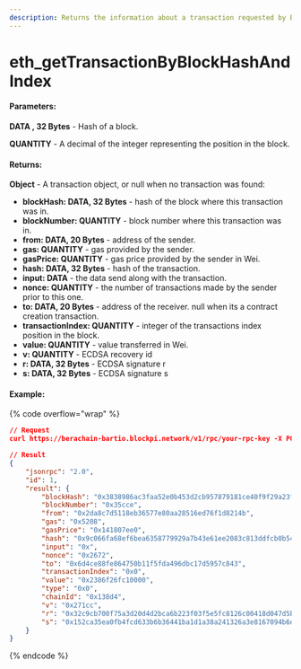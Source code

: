 ```yaml
---
description: Returns the information about a transaction requested by Block hash and index.
---
```


# eth\_getTransactionByBlockHashAndIndex

#### **Parameters:**

**DATA , 32 Bytes** - Hash of a block.

**QUANTITY** - A decimal of the integer representing the position in the block.

#### **Returns:**

**Object** - A transaction object, or null when no transaction was found:

* **blockHash: DATA, 32 Bytes** - hash of the block where this transaction was in.
* **blockNumber: QUANTITY** - block number where this transaction was in.
* **from: DATA, 20 Bytes** - address of the sender.
* **gas: QUANTITY** - gas provided by the sender.
* **gasPrice: QUANTITY** - gas price provided by the sender in Wei.
* **hash: DATA, 32 Bytes** - hash of the transaction.
* **input: DATA** - the data send along with the transaction.
* **nonce: QUANTITY** - the number of transactions made by the sender prior to this one.
* **to: DATA, 20 Bytes** - address of the receiver. null when its a contract creation transaction.
* **transactionIndex: QUANTITY** - integer of the transactions index position in the block.
* **value: QUANTITY** - value transferred in Wei.
* **v: QUANTITY** - ECDSA recovery id
* **r: DATA, 32 Bytes** - ECDSA signature r
* **s: DATA, 32 Bytes** - ECDSA signature s

#### Example:

{% code overflow="wrap" %}
```json
// Request
curl https://berachain-bartio.blockpi.network/v1/rpc/your-rpc-key -X POST -H "Content-Type: application/json" --data '{"jsonrpc":"2.0","method":"eth_getTransactionByBlockHashAndIndex","params":["0x3838986ac3faa52e0b453d2cb957879181ce40f9f29a23f8af90c9dd6b14a6af", "0x0"],"id":1}'

// Result
{
    "jsonrpc": "2.0",
    "id": 1,
    "result": {
        "blockHash": "0x3838986ac3faa52e0b453d2cb957879181ce40f9f29a23f8af90c9dd6b14a6af",
        "blockNumber": "0x35cce",
        "from": "0x2da8c7d5118eb36577e80aa28516ed76f1d8214b",
        "gas": "0x5208",
        "gasPrice": "0x141807ee0",
        "hash": "0x9c066fa68ef6bea6358779929a7b43e61ee2083c813ddfcb0b546efa9c675fe8",
        "input": "0x",
        "nonce": "0x2672",
        "to": "0x6d4ce88fe864750b11f5fda496dbc17d5957c843",
        "transactionIndex": "0x0",
        "value": "0x2386f26fc10000",
        "type": "0x0",
        "chainId": "0x138d4",
        "v": "0x271cc",
        "r": "0x32c9cb700f75a3d20d4d2bca6b223f03f5e5fc8126c00418d047d5b8723ab5cd",
        "s": "0x152ca35ea0fb4fcd633b6b36441ba1d1a38a241326a3e8167094b6d47a43d389"
    }
}
```
{% endcode %}

